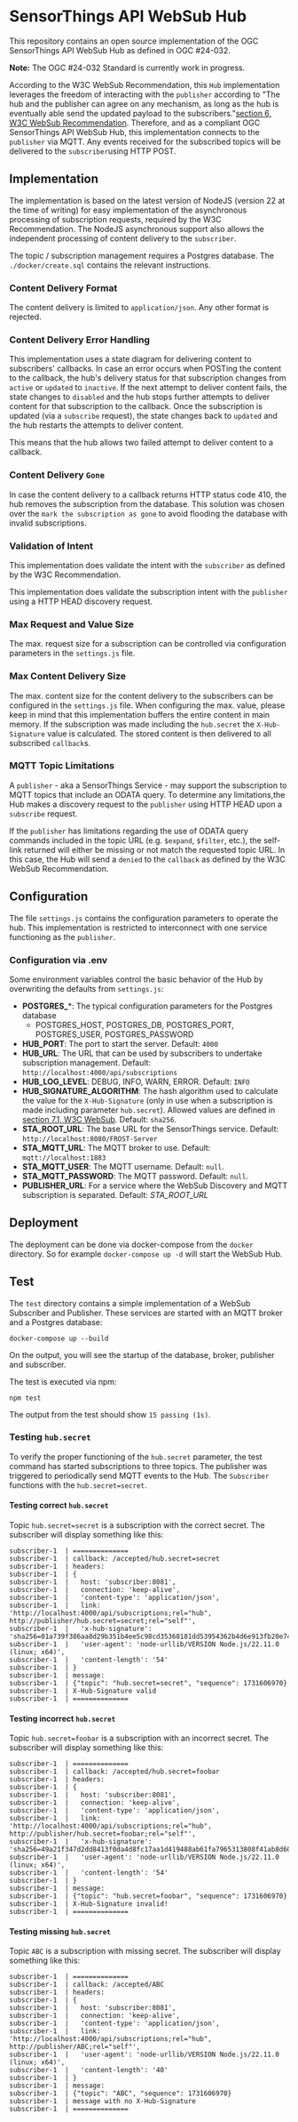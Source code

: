 # SensorThings API WebSub Hub
This repository contains an open source implementation of the OGC SensorThings API WebSub Hub as defined in OGC #24-032.

**Note:** The OGC #24-032 Standard is currently work in progress.

According to the W3C WebSub Recommendation, this `Hub` implementation leverages the freedom of interacting with the `publisher` according to "The hub and the publisher can agree on any mechanism, as long as the hub is eventually able send the updated payload to the subscribers."[section 6, W3C WebSub Recommendation](https://www.w3.org/TR/websub/#publishing). Therefore, and as a compliant OGC SensorThings API WebSub Hub, this implementation connects to the `publisher` via MQTT. Any events received for the subscribed topics will be delivered to the `subscriber`using HTTP POST.

## Implementation
The implementation is based on the latest version of NodeJS (version 22 at the time of writing) for easy implementation of the asynchronous processing of subscription requests, required by the W3C Recommendation. The NodeJS asynchronous support also allows the independent processing of content delivery to the `subscriber`. 

The topic / subscription management requires a Postgres database. The `./docker/create.sql` contains the relevant instructions.

### Content Delivery Format
The content delivery is limited to `application/json`. Any other format is rejected.

### Content Delivery Error Handling
This implementation uses a state diagram for delivering content to subscribers' callbacks. In case an error occurs when POSTing the content to the callback, the hub's delivery status for that subscription changes from `active` or `updated` to `inactive`. If the next attempt to deliver content fails, the state changes to `disabled` and the hub stops further attempts to deliver content for that subscription to the callback. Once the subscription is updated (via a `subscribe` request), the state changes back to `updated` and the hub restarts the attempts to deliver content.

This means that the hub allows two failed attempt to deliver content to a callback.

### Content Delivery `Gone`
In case the content delivery to a callback returns HTTP status code 410, the hub removes the subscription from the database. This solution was chosen over the `mark the subscription as gone` to avoid flooding the database with invalid subscriptions.

### Validation of Intent
This implementation does validate the intent with the `subscriber` as defined by the W3C Recommendation.

This implementation does validate the subscription intent with the `publisher` using a HTTP HEAD discovery request.

### Max Request and Value Size
The max. request size for a subscription can be controlled via configuration parameters in the `settings.js` file.

### Max Content Delivery Size
The max. content size for the content delivery to the subscribers can be configured in the `settings.js` file. When configuring the max. value, please keep in mind that this implementation buffers the entire content in main memory. If the subscription was made including the `hub.secret` the `X-Hub-Signature` value is calculated. The stored content is then delivered to all subscribed `callback`s. 

### MQTT Topic Limitations
A `publisher` - aka a SensorThings Service - may support the subscription to MQTT topics that include an ODATA query. To determine any limitations,the Hub makes a discovery request to the `publisher` using HTTP HEAD upon a `subscribe` request. 

If the `publisher` has limitations regarding the use of ODATA query commands included in the topic URL (e.g. `$expand`, `$filter`, etc.), the self-link returned will either be missing or not match the requested topic URL. In this case, the Hub will send a `denied` to the `callback` as defined by the W3C WebSub Recommendation.

## Configuration
The file `settings.js` contains the configuration parameters to operate the hub. This implementation is restricted to interconnect with one service functioning as the `publisher`.

### Configuration via .env
Some environment variables control the basic behavior of the Hub by overwriting the defaults from `settings.js`:

* **POSTGRES_***: The typical configuration parameters for the Postgres database
    * POSTGRES_HOST, POSTGRES_DB, POSTGRES_PORT, POSTGRES_USER, POSTGRES_PASSWORD
* **HUB_PORT**: The port to start the server. Default: `4000`
* **HUB_URL**: The URL that can be used by subscribers to undertake subscription management. Default: `http://localhost:4000/api/subscriptions`
* **HUB_LOG_LEVEL**: DEBUG, INFO, WARN, ERROR. Default: `INFO`
* **HUB_SIGNATURE_ALGORITHM**: The hash algorithm used to calculate the value for the `X-Hub-Signature` (only in use when a subscription is made including parameter `hub.secret`). Allowed values are defined in [section 7.1, W3C WebSub](https://www.w3.org/TR/websub/#authenticated-content-distribution). Default: `sha256`.
* **STA_ROOT_URL**: The base URL for the SensorThings service. Default: `http://localhost:8080/FROST-Server`
* **STA_MQTT_URL**: The MQTT broker to use. Default: `mqtt://localhost:1883`
* **STA_MQTT_USER**: The MQTT username. Default: `null`.
* **STA_MQTT_PASSWORD**: The MQTT password. Default: `null`.
* **PUBLISHER_URL**: For a service where the WebSub Discovery and MQTT subscription is separated. Default: *STA_ROOT_URL*

## Deployment
The deployment can be done via docker-compose from the `docker` directory. So for example `docker-compose up -d` will start the WebSub Hub.

## Test
The `test` directory contains a simple implementation of a WebSub Subscriber and Publisher. These services are started with an MQTT broker and a Postgres database:

````
docker-compose up --build
````

On the output, you will see the startup of the database, broker, publisher and subscriber.

The test is executed via npm:

````
npm test
````

The output from the test should show `15 passing (1s)`.

### Testing `hub.secret`
To verify the proper functioning of the `hub.secret` parameter, the test command has started subscriptions to three topics. The publisher was triggered to periodically send MQTT events to the Hub. The `Subscriber` functions with the `hub.secret=secret`. 

#### Testing correct `hub.secret`
Topic `hub.secret=secret` is a subscription with the correct secret. The subscriber will display something like this:

````
subscriber-1  | ==============
subscriber-1  | callback: /accepted/hub.secret=secret
subscriber-1  | headers:
subscriber-1  | {
subscriber-1  |   host: 'subscriber:8081',
subscriber-1  |   connection: 'keep-alive',
subscriber-1  |   'content-type': 'application/json',
subscriber-1  |   link: 'http://localhost:4000/api/subscriptions;rel="hub", http://publisher/hub.secret=secret;rel="self"',
subscriber-1  |   'x-hub-signature': 'sha256=01a739f386aa8d29b351b4ee5c98cd35368181dd53954362b4d6e913fb20e746',
subscriber-1  |   'user-agent': 'node-urllib/VERSION Node.js/22.11.0 (linux; x64)',
subscriber-1  |   'content-length': '54'
subscriber-1  | }
subscriber-1  | message:
subscriber-1  | {"topic": "hub.secret=secret", "sequence": 1731606970}
subscriber-1  | X-Hub-Signature valid
subscriber-1  | ==============
````

#### Testing incorrect `hub.secret`
Topic `hub.secret=foobar` is a subscription with an incorrect secret. The subscriber will display something like this:

````
subscriber-1  | ==============
subscriber-1  | callback: /accepted/hub.secret=foobar
subscriber-1  | headers:
subscriber-1  | {
subscriber-1  |   host: 'subscriber:8081',
subscriber-1  |   connection: 'keep-alive',
subscriber-1  |   'content-type': 'application/json',
subscriber-1  |   link: 'http://localhost:4000/api/subscriptions;rel="hub", http://publisher/hub.secret=foobar;rel="self"',
subscriber-1  |   'x-hub-signature': 'sha256=49a21f347d2dd8413f0da4d8fc17aa1d419488ab61fa7965313808f41ab8d60e',
subscriber-1  |   'user-agent': 'node-urllib/VERSION Node.js/22.11.0 (linux; x64)',
subscriber-1  |   'content-length': '54'
subscriber-1  | }
subscriber-1  | message:
subscriber-1  | {"topic": "hub.secret=foobar", "sequence": 1731606970}
subscriber-1  | X-Hub-Signature invalid!
subscriber-1  | ==============
````

#### Testing missing `hub.secret`
Topic `ABC` is a subscription with missing secret. The subscriber will display something like this:

````
subscriber-1  | ==============
subscriber-1  | callback: /accepted/ABC
subscriber-1  | headers:
subscriber-1  | {
subscriber-1  |   host: 'subscriber:8081',
subscriber-1  |   connection: 'keep-alive',
subscriber-1  |   'content-type': 'application/json',
subscriber-1  |   link: 'http://localhost:4000/api/subscriptions;rel="hub", http://publisher/ABC;rel="self"',
subscriber-1  |   'user-agent': 'node-urllib/VERSION Node.js/22.11.0 (linux; x64)',
subscriber-1  |   'content-length': '40'
subscriber-1  | }
subscriber-1  | message:
subscriber-1  | {"topic": "ABC", "sequence": 1731606970}
subscriber-1  | message with no X-Hub-Signature
subscriber-1  | ==============
````